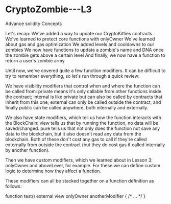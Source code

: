 # CryptoZombie---L3
Advance solidity Concepts

Let's recap:
We've added a way to update our CryptoKitties contracts
We've learned to protect core functions with onlyOwner
We've learned about gas and gas optimization
We added levels and cooldowns to our zombies
We now have functions to update a zombie's name and DNA once the zombie gets above a certain level
And finally, we now have a function to return a user's zombie army


Until now, we've covered quite a few function modifiers. It can be difficult to try to remember everything, so let's run through a quick review:

We have visibility modifiers that control when and where the function can be called from: private means it's only callable from other functions inside the contract; internal is like private but can also be called by contracts that inherit from this one; external can only be called outside the contract; and finally public can be called anywhere, both internally and externally.

We also have state modifiers, which tell us how the function interacts with the BlockChain: view tells us that by running the function, no data will be saved/changed. pure tells us that not only does the function not save any data to the blockchain, but it also doesn't read any data from the blockchain. Both of these don't cost any gas to call if they're called externally from outside the contract (but they do cost gas if called internally by another function).

Then we have custom modifiers, which we learned about in Lesson 3: onlyOwner and aboveLevel, for example. For these we can define custom logic to determine how they affect a function.

These modifiers can all be stacked together on a function definition as follows:

function test() external view onlyOwner anotherModifier { /* ... */ }

